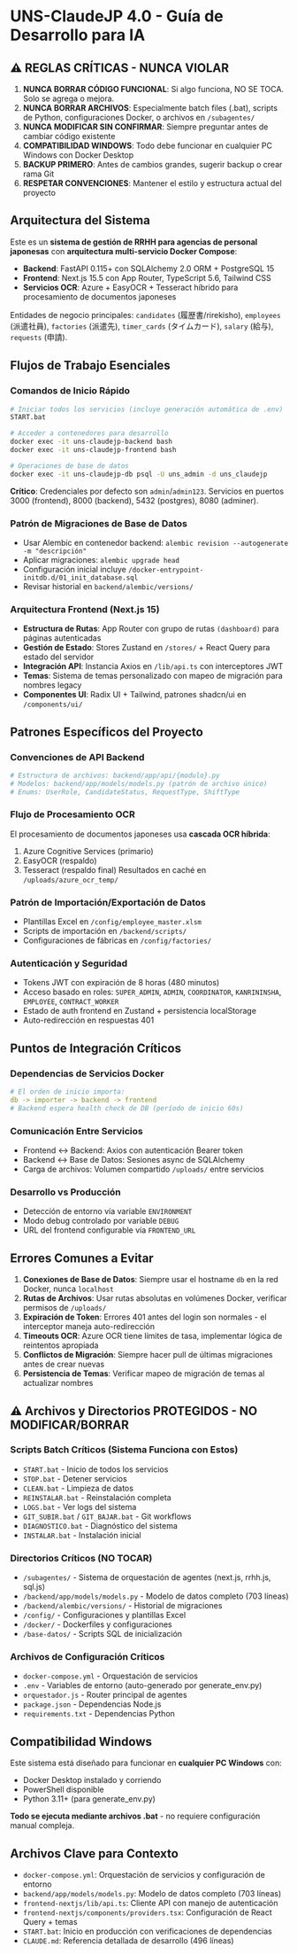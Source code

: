# UNS-ClaudeJP 4.0 - Guía de Desarrollo para IA

## ⚠️ REGLAS CRÍTICAS - NUNCA VIOLAR

1. **NUNCA BORRAR CÓDIGO FUNCIONAL**: Si algo funciona, NO SE TOCA. Solo se agrega o mejora.
2. **NUNCA BORRAR ARCHIVOS**: Especialmente batch files (.bat), scripts de Python, configuraciones Docker, o archivos en `/subagentes/`
3. **NUNCA MODIFICAR SIN CONFIRMAR**: Siempre preguntar antes de cambiar código existente
4. **COMPATIBILIDAD WINDOWS**: Todo debe funcionar en cualquier PC Windows con Docker Desktop
5. **BACKUP PRIMERO**: Antes de cambios grandes, sugerir backup o crear rama Git
6. **RESPETAR CONVENCIONES**: Mantener el estilo y estructura actual del proyecto

## Arquitectura del Sistema

Este es un **sistema de gestión de RRHH para agencias de personal japonesas** con **arquitectura multi-servicio Docker Compose**:
- **Backend**: FastAPI 0.115+ con SQLAlchemy 2.0 ORM + PostgreSQL 15
- **Frontend**: Next.js 15.5 con App Router, TypeScript 5.6, Tailwind CSS
- **Servicios OCR**: Azure + EasyOCR + Tesseract híbrido para procesamiento de documentos japoneses

Entidades de negocio principales: `candidates` (履歴書/rirekisho), `employees` (派遣社員), `factories` (派遣先), `timer_cards` (タイムカード), `salary` (給与), `requests` (申請).

## Flujos de Trabajo Esenciales

### Comandos de Inicio Rápido
```bash
# Iniciar todos los servicios (incluye generación automática de .env)
START.bat

# Acceder a contenedores para desarrollo
docker exec -it uns-claudejp-backend bash
docker exec -it uns-claudejp-frontend bash

# Operaciones de base de datos
docker exec -it uns-claudejp-db psql -U uns_admin -d uns_claudejp
```

**Crítico**: Credenciales por defecto son `admin`/`admin123`. Servicios en puertos 3000 (frontend), 8000 (backend), 5432 (postgres), 8080 (adminer).

### Patrón de Migraciones de Base de Datos
- Usar Alembic en contenedor backend: `alembic revision --autogenerate -m "descripción"`
- Aplicar migraciones: `alembic upgrade head`
- Configuración inicial incluye `/docker-entrypoint-initdb.d/01_init_database.sql`
- Revisar historial en `backend/alembic/versions/`

### Arquitectura Frontend (Next.js 15)
- **Estructura de Rutas**: App Router con grupo de rutas `(dashboard)` para páginas autenticadas
- **Gestión de Estado**: Stores Zustand en `/stores/` + React Query para estado del servidor
- **Integración API**: Instancia Axios en `/lib/api.ts` con interceptores JWT
- **Temas**: Sistema de temas personalizado con mapeo de migración para nombres legacy
- **Componentes UI**: Radix UI + Tailwind, patrones shadcn/ui en `/components/ui/`

## Patrones Específicos del Proyecto

### Convenciones de API Backend
```python
# Estructura de archivos: backend/app/api/{modulo}.py
# Modelos: backend/app/models/models.py (patrón de archivo único)
# Enums: UserRole, CandidateStatus, RequestType, ShiftType
```

### Flujo de Procesamiento OCR
El procesamiento de documentos japoneses usa **cascada OCR híbrida**:
1. Azure Cognitive Services (primario)
2. EasyOCR (respaldo)
3. Tesseract (respaldo final)
Resultados en caché en `/uploads/azure_ocr_temp/`

### Patrón de Importación/Exportación de Datos
- Plantillas Excel en `/config/employee_master.xlsm`
- Scripts de importación en `/backend/scripts/`
- Configuraciones de fábricas en `/config/factories/`

### Autenticación y Seguridad
- Tokens JWT con expiración de 8 horas (480 minutos)
- Acceso basado en roles: `SUPER_ADMIN`, `ADMIN`, `COORDINATOR`, `KANRININSHA`, `EMPLOYEE`, `CONTRACT_WORKER`
- Estado de auth frontend en Zustand + persistencia localStorage
- Auto-redirección en respuestas 401

## Puntos de Integración Críticos

### Dependencias de Servicios Docker
```yaml
# El orden de inicio importa:
db -> importer -> backend -> frontend
# Backend espera health check de DB (período de inicio 60s)
```

### Comunicación Entre Servicios
- Frontend ↔ Backend: Axios con autenticación Bearer token
- Backend ↔ Base de Datos: Sesiones async de SQLAlchemy
- Carga de archivos: Volumen compartido `/uploads/` entre servicios

### Desarrollo vs Producción
- Detección de entorno vía variable `ENVIRONMENT`
- Modo debug controlado por variable `DEBUG`
- URL del frontend configurable vía `FRONTEND_URL`

## Errores Comunes a Evitar

1. **Conexiones de Base de Datos**: Siempre usar el hostname `db` en la red Docker, nunca `localhost`
2. **Rutas de Archivos**: Usar rutas absolutas en volúmenes Docker, verificar permisos de `/uploads/`
3. **Expiración de Token**: Errores 401 antes del login son normales - el interceptor maneja auto-redirección
4. **Timeouts OCR**: Azure OCR tiene límites de tasa, implementar lógica de reintentos apropiada
5. **Conflictos de Migración**: Siempre hacer pull de últimas migraciones antes de crear nuevas
6. **Persistencia de Temas**: Verificar mapeo de migración de temas al actualizar nombres

## ⚠️ Archivos y Directorios PROTEGIDOS - NO MODIFICAR/BORRAR

### Scripts Batch Críticos (Sistema Funciona con Estos)
- `START.bat` - Inicio de todos los servicios
- `STOP.bat` - Detener servicios
- `CLEAN.bat` - Limpieza de datos
- `REINSTALAR.bat` - Reinstalación completa
- `LOGS.bat` - Ver logs del sistema
- `GIT_SUBIR.bat` / `GIT_BAJAR.bat` - Git workflows
- `DIAGNOSTICO.bat` - Diagnóstico del sistema
- `INSTALAR.bat` - Instalación inicial

### Directorios Críticos (NO TOCAR)
- `/subagentes/` - Sistema de orquestación de agentes (next.js, rrhh.js, sql.js)
- `/backend/app/models/models.py` - Modelo de datos completo (703 líneas)
- `/backend/alembic/versions/` - Historial de migraciones
- `/config/` - Configuraciones y plantillas Excel
- `/docker/` - Dockerfiles y configuraciones
- `/base-datos/` - Scripts SQL de inicialización

### Archivos de Configuración Críticos
- `docker-compose.yml` - Orquestación de servicios
- `.env` - Variables de entorno (auto-generado por generate_env.py)
- `orquestador.js` - Router principal de agentes
- `package.json` - Dependencias Node.js
- `requirements.txt` - Dependencias Python

## Compatibilidad Windows

Este sistema está diseñado para funcionar en **cualquier PC Windows** con:
- Docker Desktop instalado y corriendo
- PowerShell disponible
- Python 3.11+ (para generate_env.py)

**Todo se ejecuta mediante archivos .bat** - no requiere configuración manual compleja.

## Archivos Clave para Contexto
- `docker-compose.yml`: Orquestación de servicios y configuración de entorno
- `backend/app/models/models.py`: Modelo de datos completo (703 líneas)
- `frontend-nextjs/lib/api.ts`: Cliente API con manejo de autenticación
- `frontend-nextjs/components/providers.tsx`: Configuración de React Query + temas
- `START.bat`: Inicio en producción con verificaciones de dependencias
- `CLAUDE.md`: Referencia detallada de desarrollo (496 líneas)